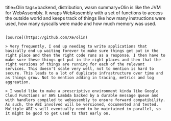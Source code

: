 title=Olin
tags=backend, distribution, wasm
summary=Olin is like the JVM for WebAssembly. It wraps WebAssembly with a set of functions to access the outside world and keeps track of things like how many instructions were used, how many syscalls were made and how much memory was used.
~~~~~~

[Source](https://github.com/Xe/olin)

> Very frequently, I end up needing to write applications that basically end up waiting forever to make sure things get put in the right place and then the right code runs as a response. I then have to make sure these things get put in the right places and then that the right versions of things are running for each of the relevant services. This doesn't scale very well, not to mention is hard to secure. This leads to a lot of duplicate infrastructure over time and as things grow. Not to mention adding in tracing, metrics and log aggreation.

> I would like to make a prescriptive environment kinda like Google Cloud Functions or AWS Lambda backed by a durable message queue and with handlers compiled to webassembly to ensure forward compatibility. As such, the ABI involved will be versioned, documented and tested. Multiple ABI's will eventually need to be maintained in parallel, so it might be good to get used to that early on.

